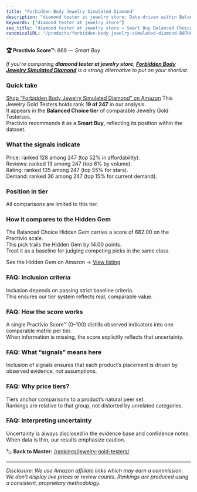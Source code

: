 ```yaml
---
title: "Forbidden Body Jewelry Simulated Diamond"
description: "diamond tester at jewelry store: Data-driven within Balanced Choice ranking using the Practivio Score™. Positioned by quality, value, demand, findability, mome…"
keywords: ["diamond tester at jewelry store"]
seo_title: "diamond tester at jewelry store — Smart Buy Balanced Choice (2025)"
canonicalURL: "/products/forbidden-body-jewelry-simulated-diamond-B07HQZSDPM/"
---
```


**🏆 Practivio Score™:** 668 — _Smart Buy_


*If you're comparing **diamond tester at jewelry store**, **[Forbidden Body Jewelry Simulated Diamond](https://www.amazon.com/dp/B07HQZSDPM?tag=practivio-20)** is a strong alternative to put on your shortlist.*
### Quick take
[Shop “Forbidden Body Jewelry Simulated Diamond” on Amazon](https://www.amazon.com/dp/B07HQZSDPM?tag=practivio-20)
This Jewelry Gold Testers holds rank **19 of 247** in our analysis.  
It appears in the **Balanced Choice tier** of comparable Jewelry Gold Testerses.  
Practivio recommends it as a **Smart Buy**, reflecting its position within the dataset.

### What the signals indicate
Price: ranked 128 among 247 (top 52% in affordability).  
Reviews: ranked 13 among 247 (top 6% by volume).  
Rating: ranked 135 among 247 (top 55% for stars).  
Demand: ranked 36 among 247 (top 15% for current demand).

### Position in tier
All comparisons are limited to this tier.

### How it compares to the Hidden Gem
The Balanced Choice Hidden Gem carries a score of 682.00 on the Practivio scale.  
This pick trails the Hidden Gem by 14.00 points.  
Treat it as a baseline for judging competing picks in the same class.  

See the Hidden Gem on Amazon → [View listing](https://www.amazon.com/dp/B08KZQBGHF?tag=practivio-20)

### FAQ: Inclusion criteria
Inclusion depends on passing strict baseline criteria.  
This ensures our tier system reflects real, comparable value.

### FAQ: How the score works
A single Practivio Score™ (0–100) distills observed indicators into one comparable metric per tier.  
When information is missing, the score explicitly reflects that uncertainty.

### FAQ: What “signals” means here
Inclusion of signals ensures that each product’s placement is driven by observed evidence, not assumptions.

### FAQ: Why price tiers?
Tiers anchor comparisons to a product’s natural peer set.  
Rankings are relative to that group, not distorted by unrelated categories.

### FAQ: Interpreting uncertainty
Uncertainty is always disclosed in the evidence base and confidence notes.  
When data is thin, our results emphasize caution.


🏷️ **Back to Master:** [/rankings/jewelry-gold-testers/](/rankings/jewelry-gold-testers/)

---
_Disclosure: We use Amazon affiliate links which may earn a commission. We don’t display live prices or review counts. Rankings are produced using a consistent, proprietary methodology._
